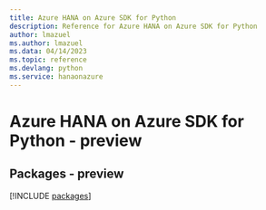```yaml
---
title: Azure HANA on Azure SDK for Python
description: Reference for Azure HANA on Azure SDK for Python
author: lmazuel
ms.author: lmazuel
ms.data: 04/14/2023
ms.topic: reference
ms.devlang: python
ms.service: hanaonazure
---
```

# Azure HANA on Azure SDK for Python - preview
## Packages - preview
[!INCLUDE [packages](hana-on-azure-index.md)]